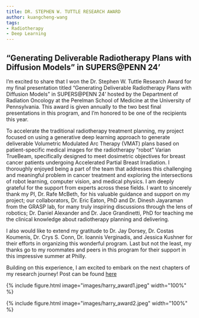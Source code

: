 ```yaml
---
title: DR. STEPHEN W. TUTTLE RESEARCH AWARD
author: kuangcheng-wang
tags: 
- Radiotherapy
- Deep Learning
---
```


## “Generating Deliverable Radiotherapy Plans with Diffusion Models” in SUPERS@PENN 24’ 

I’m excited to share that I won the Dr. Stephen W. Tuttle Research Award for my final presentation titled “Generating Deliverable Radiotherapy Plans with Diffusion Models” in SUPERS@PENN 24’ hosted by the Department of Radiation Oncology at the Perelman School of Medicine at the University of Pennsylvania. This award is given annually to the two best final presentations in this program, and I’m honored to be one of the recipients this year.

To accelerate the traditional radiotherapy treatment planning, my project focused on using a generative deep learning approach to generate deliverable Volumetric Modulated Arc Therapy (VMAT) plans based on patient-specific medical images for the radiotherapy “robot” Varian TrueBeam, specifically designed to meet dosimetric objectives for breast cancer patients undergoing Accelerated Partial Breast Irradiation. I thoroughly enjoyed being a part of the team that addresses this challenging and meaningful problem in cancer treatment and exploring the intersections of robot learning, computer vision, and medical physics. I am deeply grateful for the support from experts across these fields. I want to sincerely thank my PI, Dr. Rafe McBeth, for his valuable guidance and support on my project; our collaborators, Dr. Eric Eaton, PhD and Dr. Dinesh Jayaraman from the GRASP lab, for many truly inspiring discussions through the lens of robotics; Dr. Daniel Alexander and Dr. Jace Grandinetti, PhD for teaching me the clinical knowledge about radiotherapy planning and delivering.

I also would like to extend my gratitude to Dr. Jay Dorsey, Dr. Costas Koumenis, Dr. Crys S. Conn, Dr. Ioannis Verginadis, and Jessica Kushner for their efforts in organizing this wonderful program. Last but not the least, my thanks go to my roommates and peers in this program for their support in this impressive summer at Philly.

Building on this experience, I am excited to embark on the next chapters of my research journey! Post can be found [here](https://www.linkedin.com/feed/update/urn:li:activity:7228097571414589440/)

{%
  include figure.html
  image="images/harry_award1.jpeg"
  width="100%"
%}

{%
  include figure.html
  image="images/harry_award2.jpeg"
  width="100%"
%}
